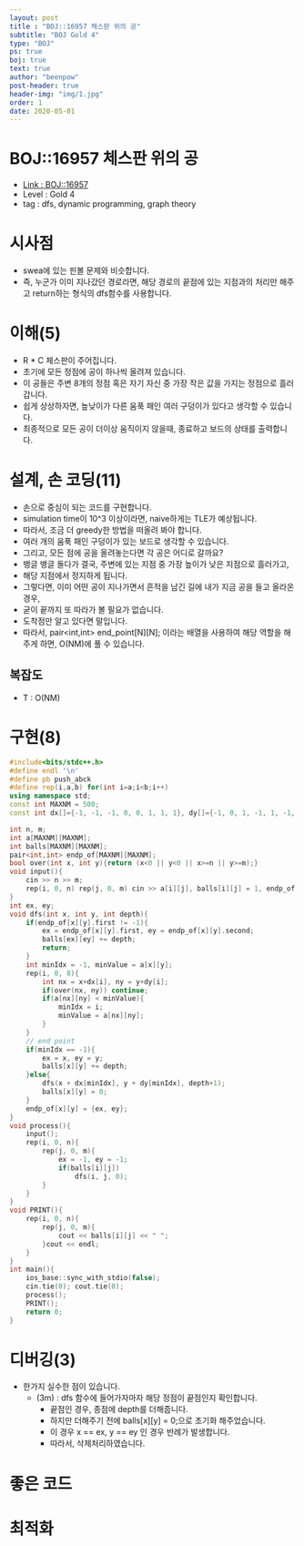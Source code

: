```yaml
---
layout: post
title : "BOJ::16957 체스판 위의 공"
subtitle: "BOJ Gold 4"
type: "BOJ"
ps: true
boj: true
text: true
author: "beenpow"
post-header: true
header-img: "img/1.jpg"
order: 1
date: 2020-05-01
---
```

# BOJ::16957 체스판 위의 공
- [Link : BOJ::16957](https://www.acmicpc.net/problem/16957)
- Level : Gold 4
- tag : dfs, dynamic programming, graph theory

# 시사점
- swea에 있는 핀볼 문제와 비슷합니다.
- 즉, 누군가 이미 지나갔던 경로라면, 해당 경로의 끝점에 있는 지점과의 처리만 해주고 return하는 형식의 dfs함수를 사용합니다.

# 이해(5)
- R * C 체스판이 주어집니다.
- 초기에 모든 정점에 공이 하나씩 올려져 있습니다.
- 이 공들은 주변 8개의 정점 혹은 자기 자신 중 가장 작은 값을 가지는 정점으로 흘러갑니다.
- 쉽게 상상하자면, 높낮이가 다른 움푹 패인 여러 구덩이가 있다고 생각할 수 있습니다.
- 최종적으로 모든 공이 더이상 움직이지 않을때, 종료하고 보드의 상태를 출력합니다.

# 설계, 손 코딩(11)
- 손으로 중심이 되는 코드를 구현합니다.
- simulation time이 10^3 이상이라면, naive하게는 TLE가 예상됩니다.
- 따라서, 조금 더 greedy한 방법을 떠올려 봐야 합니다.
- 여러 개의 움푹 패인 구덩이가 있는 보드로 생각할 수 있습니다.
- 그리고, 모든 점에 공을 올려놓는다면 각 공은 어디로 갈까요?
- 뱅글 뱅글 돌다가 결국, 주변에 있는 지점 중 가장 높이가 낮은 지점으로 흘러가고,
- 해당 지점에서 정지하게 됩니다.
- 그렇다면, 이미 어떤 공이 지나가면서 흔적을 남긴 길에 내가 지금 공을 들고 올라온 경우,
- 굳이 끝까지 또 따라가 볼 필요가 없습니다.
- 도착점만 알고 있다면 말입니다.
- 따라서, pair<int,int> end_point[N][N]; 이라는 배열을 사용하여 해당 역할을 해주게 하면, O(NM)에 풀 수 있습니다.

## 복잡도
- T : O(NM)

# 구현(8)

```cpp
#include<bits/stdc++.h>
#define endl '\n'
#define pb push_abck
#define rep(i,a,b) for(int i=a;i<b;i++)
using namespace std;
const int MAXNM = 500;
const int dx[]={-1, -1, -1, 0, 0, 1, 1, 1}, dy[]={-1, 0, 1, -1, 1, -1, 0, 1};

int n, m;
int a[MAXNM][MAXNM];
int balls[MAXNM][MAXNM];
pair<int,int> endp_of[MAXNM][MAXNM];
bool over(int x, int y){return (x<0 || y<0 || x>=n || y>=m);}
void input(){
    cin >> n >> m;
    rep(i, 0, n) rep(j, 0, m) cin >> a[i][j], balls[i][j] = 1, endp_of[i][j] = {-1, -1};
}
int ex, ey;
void dfs(int x, int y, int depth){
    if(endp_of[x][y].first != -1){
        ex = endp_of[x][y].first, ey = endp_of[x][y].second;
        balls[ex][ey] += depth;
        return;
    }
    int minIdx = -1, minValue = a[x][y];
    rep(i, 0, 8){
        int nx = x+dx[i], ny = y+dy[i];
        if(over(nx, ny)) continue;
        if(a[nx][ny] < minValue){
            minIdx = i;
            minValue = a[nx][ny];
        }
    }
    // end point
    if(minIdx == -1){
        ex = x, ey = y;
        balls[x][y] += depth;
    }else{
        dfs(x + dx[minIdx], y + dy[minIdx], depth+1);
        balls[x][y] = 0;
    }
    endp_of[x][y] = {ex, ey};
}
void process(){
    input();
    rep(i, 0, n){
        rep(j, 0, m){
            ex = -1, ey = -1;
            if(balls[i][j])
                dfs(i, j, 0);
        }
    }
}
void PRINT(){
    rep(i, 0, n){
        rep(j, 0, m){
            cout << balls[i][j] << " ";
        }cout << endl;
    }
}
int main(){
    ios_base::sync_with_stdio(false);
    cin.tie(0); cout.tie(0);
    process();
    PRINT();
    return 0;
}
```

# 디버깅(3)
- 한가지 실수한 점이 있습니다.
  - (3m) : dfs 함수에 들어가자마자 해당 정점이 끝점인지 확인합니다.
    - 끝점인 경우, 종점에 depth를 더해줍니다.
    - 하지만 더해주기 전에 balls[x][y] = 0;으로 초기화 해주었습니다.
    - 이 경우 x == ex, y == ey 인 경우 반례가 발생합니다.
    - 따라서, 삭제처리하였습니다.

# 좋은 코드

# 최적화
